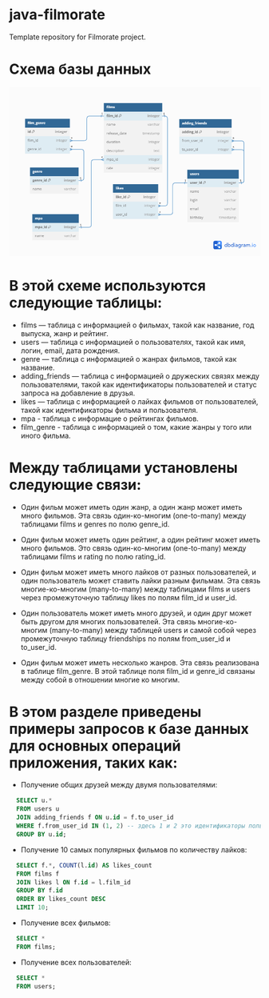 # java-filmorate

Template repository for Filmorate project.

# Схема базы данных


![Схема базы данных](DB_2.0.png)

# В этой схеме используются следующие таблицы:

-  films — таблица с информацией о фильмах, такой как название, год выпуска, жанр и рейтинг.
-  users — таблица с информацией о пользователях, такой как имя, логин, email, дата рождения.
-  genre — таблица с информацией о жанрах фильмов, такой как название.
-  adding_friends — таблица с информацией о дружеских связях между пользователями, такой как идентификаторы пользователей
   и
   статус запроса на добавление в друзья.
-  likes — таблица с информацией о лайках фильмов от пользователей, такой как идентификаторы фильма и пользователя.
-  mpa - таблица с информацие о рейтингах фильмов.
-  film_genre - таблица с информацией о том, какие жанры у того или иного фильма.

# Между таблицами установлены следующие связи:

- Один фильм может иметь один жанр, а один жанр может иметь много фильмов. Эта связь один-ко-многим (one-to-many) между
  таблицами films и genres по полю genre_id.

- Один фильм может иметь один рейтинг, а один рейтинг может иметь много фильмов. Это связь один-ко-многим (one-to-many) 
  между таблицами films и rating по полю rating_id.
- Один фильм может иметь много лайков от разных пользователей, и один пользователь может ставить лайки разным фильмам.
  Эта связь многие-ко-многим (many-to-many) между таблицами films и users через промежуточную таблицу likes по полям
  film_id и user_id.
- Один пользователь может иметь много друзей, и один друг может быть другом для многих пользователей.
  Эта связь многие-ко-многим (many-to-many) между таблицей users и самой собой через промежуточную таблицу friendships
  по полям from_user_id и to_user_id.
 
- Один фильм может иметь несколько жанров. Эта связь реализована в таблице film_genre. В этой таблице поля film_id 
  и genre_id связаны между собой в отношении многие ко многим.

# В этом разделе приведены примеры запросов к базе данных для основных операций приложения, таких как:

- Получение общих друзей между двумя пользователями:

```sql
  SELECT u.*
  FROM users u
  JOIN adding_friends f ON u.id = f.to_user_id
  WHERE f.from_user_id IN (1, 2) -- здесь 1 и 2 это идентификаторы пользователей, для которых мы ищем общих друзей
  GROUP BY u.id;
```

- Получение 10 самых популярных фильмов по количеству лайков:

```sql
  SELECT f.*, COUNT(l.id) AS likes_count
  FROM films f
  JOIN likes l ON f.id = l.film_id
  GROUP BY f.id
  ORDER BY likes_count DESC
  LIMIT 10;
```

- Получение всех фильмов:

```sql
  SELECT *
  FROM films;
```

- Получение всех пользователей:

```sql
  SELECT *
  FROM users;
```
